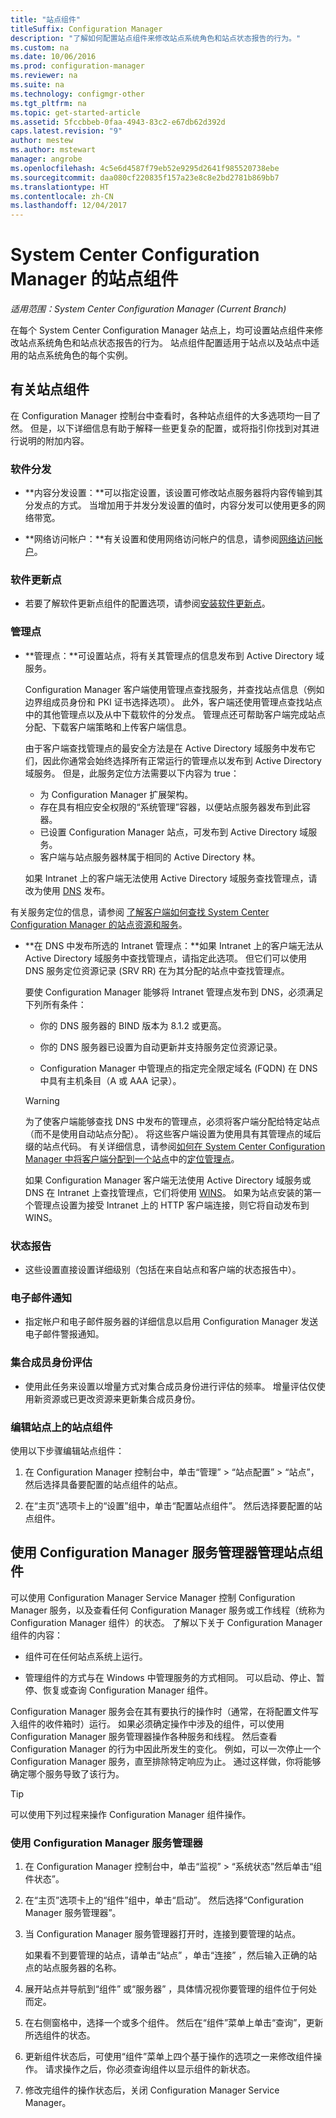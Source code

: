 ```yaml
---
title: "站点组件"
titleSuffix: Configuration Manager
description: "了解如何配置站点组件来修改站点系统角色和站点状态报告的行为。"
ms.custom: na
ms.date: 10/06/2016
ms.prod: configuration-manager
ms.reviewer: na
ms.suite: na
ms.technology: configmgr-other
ms.tgt_pltfrm: na
ms.topic: get-started-article
ms.assetid: 5fccbbeb-0faa-4943-83c2-e67db62d392d
caps.latest.revision: "9"
author: mestew
ms.author: mstewart
manager: angrobe
ms.openlocfilehash: 4c5e6d4587f79eb52e9295d2641f985520738ebe
ms.sourcegitcommit: daa080cf220835f157a23e8c8e2bd2781b869bb7
ms.translationtype: HT
ms.contentlocale: zh-CN
ms.lasthandoff: 12/04/2017
---
```

# <a name="site-components-for-system-center-configuration-manager"></a>System Center Configuration Manager 的站点组件

*适用范围：System Center Configuration Manager (Current Branch)*

在每个 System Center Configuration Manager 站点上，均可设置站点组件来修改站点系统角色和站点状态报告的行为。 站点组件配置适用于站点以及站点中适用的站点系统角色的每个实例。  

## <a name="about-site-components"></a>有关站点组件  
 在 Configuration Manager 控制台中查看时，各种站点组件的大多选项均一目了然。 但是，以下详细信息有助于解释一些更复杂的配置，或将指引你找到对其进行说明的附加内容。  

### <a name="software-distribution"></a>软件分发  

-   **内容分发设置：**可以指定设置，该设置可修改站点服务器将内容传输到其分发点的方式。 当增加用于并发分发设置的值时，内容分发可以使用更多的网络带宽。  

-   **网络访问帐户：**有关设置和使用网络访问帐户的信息，请参阅[网络访问帐户](../../../../core/plan-design/hierarchy/manage-accounts-to-access-content.md#bkmk_NAA)。  

### <a name="software-update-point"></a>软件更新点  

-   若要了解软件更新点组件的配置选项，请参阅[安装软件更新点](../../../../sum/get-started/install-a-software-update-point.md)。  

### <a name="management-point"></a>管理点  

-   **管理点：**可设置站点，将有关其管理点的信息发布到 Active Directory 域服务。  

     Configuration Manager 客户端使用管理点查找服务，并查找站点信息（例如边界组成员身份和 PKI 证书选择选项）。 此外，客户端还使用管理点查找站点中的其他管理点以及从中下载软件的分发点。 管理点还可帮助客户端完成站点分配、下载客户端策略和上传客户端信息。  

     由于客户端查找管理点的最安全方法是在 Active Directory 域服务中发布它们，因此你通常会始终选择所有正常运行的管理点以发布到 Active Directory 域服务。 但是，此服务定位方法需要以下内容为 true：

     - 为 Configuration Manager 扩展架构。
     - 存在具有相应安全权限的“系统管理”容器，以便站点服务器发布到此容器。
     - 已设置 Configuration Manager 站点，可发布到 Active Directory 域服务。
     - 客户端与站点服务器林属于相同的 Active Directory 林。  

     如果 Intranet 上的客户端无法使用 Active Directory 域服务查找管理点，请改为使用 [DNS](../../../../core/plan-design/hierarchy/understand-how-clients-find-site-resources-and-services.md#bkmk_dns) 发布。  

 有关服务定位的信息，请参阅 [了解客户端如何查找 System Center Configuration Manager 的站点资源和服务](../../../../core/plan-design/hierarchy/understand-how-clients-find-site-resources-and-services.md)。  

-   **在 DNS 中发布所选的 Intranet 管理点：**如果 Intranet 上的客户端无法从 Active Directory 域服务中查找管理点，请指定此选项。 但它们可以使用 DNS 服务定位资源记录 (SRV RR) 在为其分配的站点中查找管理点。  

    要使 Configuration Manager 能够将 Intranet 管理点发布到 DNS，必须满足下列所有条件：  

    -   你的 DNS 服务器的 BIND 版本为 8.1.2 或更高。  

    -   你的 DNS 服务器已设置为自动更新并支持服务定位资源记录。  

    -   Configuration Manager 中管理点的指定完全限定域名 (FQDN) 在 DNS 中具有主机条目（A 或 AAA 记录）。  

    > [!WARNING]  
    >  为了使客户端能够查找 DNS 中发布的管理点，必须将客户端分配给特定站点（而不是使用自动站点分配）。 将这些客户端设置为使用具有其管理点的域后缀的站点代码。 有关详细信息，请参阅[如何在 System Center Configuration Manager 中将客户端分配到一个站点](/sccm/core/clients/deploy/assign-clients-to-a-site)中的[定位管理点](/sccm/core/clients/deploy/assign-clients-to-a-site#locating-management-points)。  

     如果 Configuration Manager 客户端无法使用 Active Directory 域服务或 DNS 在 Intranet 上查找管理点，它们将使用 [WINS](../../../../core/plan-design/hierarchy/understand-how-clients-find-site-resources-and-services.md#bkmk_wins)。 如果为站点安装的第一个管理点设置为接受 Intranet 上的 HTTP 客户端连接，则它将自动发布到 WINS。  

### <a name="status-reporting"></a>状态报告  

-   这些设置直接设置详细级别（包括在来自站点和客户端的状态报告中）。  

### <a name="email-notification"></a>电子邮件通知  

-   指定帐户和电子邮件服务器的详细信息以启用 Configuration Manager 发送电子邮件警报通知。  

### <a name="collection-membership-evaluation"></a>集合成员身份评估  

-   使用此任务来设置以增量方式对集合成员身份进行评估的频率。 增量评估仅使用新资源或已更改资源来更新集合成员身份。  

### <a name="edit-the-site-components-at-a-site"></a>编辑站点上的站点组件  

使用以下步骤编辑站点组件：

1.  在 Configuration Manager 控制台中，单击“管理” > “站点配置” > “站点”，然后选择具备要配置的站点组件的站点。  

2.  在“主页”选项卡上的“设置”组中，单击“配置站点组件”。 然后选择要配置的站点组件。  

##  <a name="BKMK_ServiceMgr"></a> 使用 Configuration Manager 服务管理器管理站点组件  
可以使用 Configuration Manager Service Manager 控制 Configuration Manager 服务，以及查看任何 Configuration Manager 服务或工作线程（统称为 Configuration Manager 组件）的状态。 了解以下关于 Configuration Manager 组件的内容：  

-   组件可在任何站点系统上运行。  

-   管理组件的方式与在 Windows 中管理服务的方式相同。 可以启动、停止、暂停、恢复或查询 Configuration Manager 组件。  

Configuration Manager 服务会在其有要执行的操作时（通常，在将配置文件写入组件的收件箱时）运行。 如果必须确定操作中涉及的组件，可以使用 Configuration Manager 服务管理器操作各种服务和线程。 然后查看 Configuration Manager 的行为中因此所发生的变化。 例如，可以一次停止一个 Configuration Manager 服务，直至排除特定响应为止。 通过这样做，你将能够确定哪个服务导致了该行为。  

> [!TIP]  
>  可以使用下列过程来操作 Configuration Manager 组件操作。  

### <a name="use-the-configuration-manager-service-manager"></a>使用 Configuration Manager 服务管理器  

1.  在 Configuration Manager 控制台中，单击“监视” >  “系统状态”然后单击“组件状态”。  

2.  在“主页”选项卡上的“组件”组中，单击“启动”。 然后选择“Configuration Manager 服务管理器”。  

3.  当 Configuration Manager 服务管理器打开时，连接到要管理的站点。  

     如果看不到要管理的站点，请单击“站点” ，单击“连接” ，然后输入正确的站点的站点服务器的名称。  

4.  展开站点并导航到“组件”  或“服务器” ，具体情况视你要管理的组件位于何处而定。  

5.  在右侧窗格中，选择一个或多个组件。 然后在“组件”菜单上单击“查询”，更新所选组件的状态。  

6.  更新组件状态后，可使用“组件”菜单上四个基于操作的选项之一来修改组件操作。 请求操作之后，你必须查询组件以显示组件的新状态。  

7.  修改完组件的操作状态后，关闭 Configuration Manager Service Manager。  
